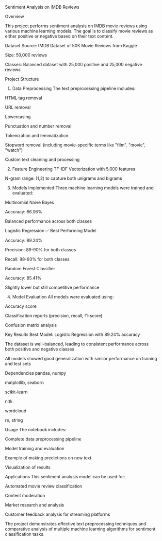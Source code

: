Sentiment Analysis on IMDB Reviews 


Overview

This project performs sentiment analysis on IMDB movie reviews using various machine learning models. The goal is to classify movie reviews as either positive or negative based on their text content.

Dataset
Source: IMDB Dataset of 50K Movie Reviews from Kaggle

Size: 50,000 reviews

Classes: Balanced dataset with 25,000 positive and 25,000 negative reviews

Project Structure
1. Data Preprocessing
The text preprocessing pipeline includes:

HTML tag removal

URL removal

Lowercasing

Punctuation and number removal

Tokenization and lemmatization

Stopword removal (including movie-specific terms like "film", "movie", "watch")

Custom text cleaning and processing

2. Feature Engineering
TF-IDF Vectorization with 5,000 features

N-gram range: (1,2) to capture both unigrams and bigrams

3. Models Implemented
Three machine learning models were trained and evaluated:

Multinomial Naive Bayes

Accuracy: 86.06%

Balanced performance across both classes

Logistic Regression ✅ Best Performing Model

Accuracy: 89.24%

Precision: 89-90% for both classes

Recall: 88-90% for both classes

Random Forest Classifier

Accuracy: 85.41%

Slightly lower but still competitive performance

4. Model Evaluation
All models were evaluated using:

Accuracy score

Classification reports (precision, recall, f1-score)

Confusion matrix analysis

Key Results
Best Model: Logistic Regression with 89.24% accuracy

The dataset is well-balanced, leading to consistent performance across both positive and negative classes

All models showed good generalization with similar performance on training and test sets

Dependencies
pandas, numpy

matplotlib, seaborn

scikit-learn

nltk

wordcloud

re, string

Usage
The notebook includes:

Complete data preprocessing pipeline

Model training and evaluation

Example of making predictions on new text

Visualization of results

Applications
This sentiment analysis model can be used for:

Automated movie review classification

Content moderation

Market research and analysis

Customer feedback analysis for streaming platforms

The project demonstrates effective text preprocessing techniques and comparative analysis of multiple machine learning algorithms for sentiment classification tasks.
